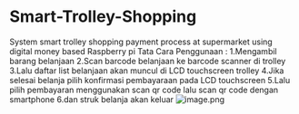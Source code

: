 # Smart-Trolley-Shopping
System smart trolley shopping payment process at supermarket using digital money based Raspberry pi 
Tata Cara Penggunaan :  1.Mengambil barang belanjaan
                        2.Scan barcode belanjaan ke barcode scanner di trolley
                        3.Lalu daftar list belanjaan akan muncul di LCD touchscreen trolley
                        4.Jika selesai belanja pilih konfirmasi pembayaraan pada LCD touchscreen
                        5.Lalu pilih pembayaran menggunakan scan qr code lalu scan qr code dengan smartphone
                        6.dan struk belanja akan keluar
![image.png]( {https://github.com/officialrama/Smart-Trolley-Shopping/blob/main/Trolley/trolley.png} )
